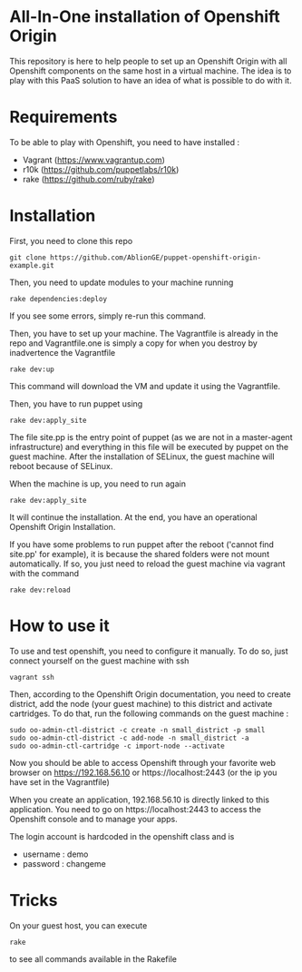 # All-In-One installation of Openshift Origin

This repository is here to help people to set up an Openshift Origin with all Openshift components on the same host in a virtual machine. The idea is to play with this PaaS solution to have an idea of what is possible to do with it. 

# Requirements

To be able to play with Openshift, you need to have installed :

* Vagrant (https://www.vagrantup.com)
* r10k (https://github.com/puppetlabs/r10k)
* rake (https://github.com/ruby/rake)

# Installation

First, you need to clone this repo

    git clone https://github.com/AblionGE/puppet-openshift-origin-example.git

Then, you need to update modules to your machine running

    rake dependencies:deploy

If you see some errors, simply re-run this command.

Then, you have to set up your machine. The Vagrantfile is already in the repo and Vagrantfile.one is simply a copy for when you destroy by inadvertence the Vagrantfile

    rake dev:up

This command will download the VM and update it using the Vagrantfile.

Then, you have to run puppet using

    rake dev:apply_site

The file site.pp is the entry point of puppet (as we are not in a master-agent infrastructure) and everything in this file will be executed by puppet on the guest machine. After the installation of SELinux, the guest machine will reboot because of SELinux.

When the machine is up, you need to run again

    rake dev:apply_site

It will continue the installation. At the end, you have an operational Openshift Origin Installation.

If you have some problems to run puppet after the reboot ('cannot find site.pp' for example), it is because the shared folders were not mount automatically. If so, you just need to reload the guest machine via vagrant with the command

    rake dev:reload

# How to use it

To use and test openshift, you need to configure it manually.
To do so, just connect yourself on the guest machine with ssh

    vagrant ssh

Then, according to the Openshift Origin documentation, you need to create district, add the node (your guest machine) to this district and activate cartridges.
To do that, run the following commands on the guest machine :

    sudo oo-admin-ctl-district -c create -n small_district -p small
    sudo oo-admin-ctl-district -c add-node -n small_district -a
    sudo oo-admin-ctl-cartridge -c import-node --activate

Now you should be able to access Openshift through your favorite web browser on https://192.168.56.10 or https://localhost:2443 (or the ip you have set in the Vagrantfile)

When you create an application, 192.168.56.10 is directly linked to this application. You need to go on https://localhost:2443 to access the Openshift console and to manage your apps.

The login account is hardcoded in the openshift class and is
- username : demo
- password : changeme

# Tricks
On your guest host, you can execute

    rake
    
to see all commands available in the Rakefile
